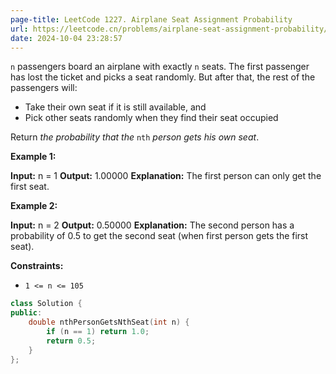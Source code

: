 ```yaml
---
page-title: LeetCode 1227. Airplane Seat Assignment Probability
url: https://leetcode.cn/problems/airplane-seat-assignment-probability/description/?envType=daily-question&envId=2024-10-04
date: 2024-10-04 23:28:57
---
```

`n` passengers board an airplane with exactly `n` seats. The first passenger has lost the ticket and picks a seat randomly. But after that, the rest of the passengers will:

-   Take their own seat if it is still available, and
-   Pick other seats randomly when they find their seat occupied

Return *the probability that the* `nth` *person gets his own seat*.

**Example 1:**

**Input:** n = 1
**Output:** 1.00000
**Explanation:** The first person can only get the first seat.

**Example 2:**

**Input:** n = 2
**Output:** 0.50000
**Explanation:** The second person has a probability of 0.5 to get the second seat (when first person gets the first seat).

**Constraints:**

-   `1 <= n <= 105`

```cpp
class Solution {
public:
	double nthPersonGetsNthSeat(int n) {
		if (n == 1) return 1.0;
		return 0.5;
	}
};
```
